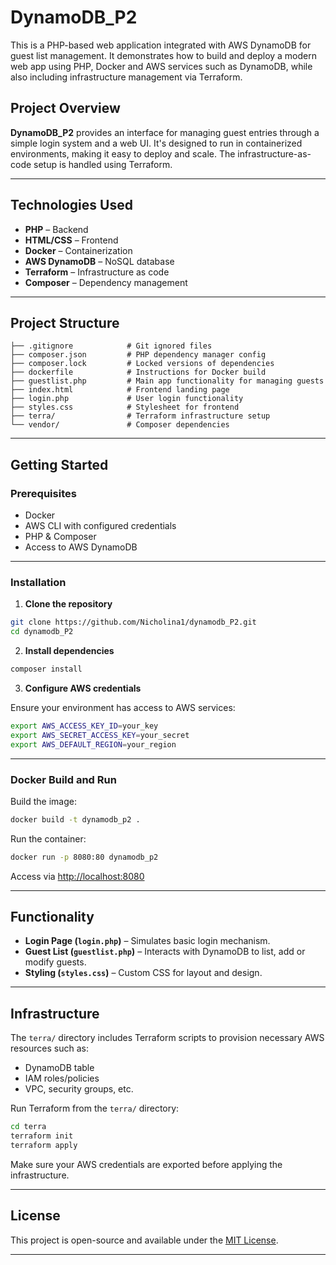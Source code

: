 # DynamoDB_P2

This is a PHP-based web application integrated with AWS DynamoDB for guest list management. It demonstrates how to build and deploy a modern web app using PHP, Docker and AWS services such as DynamoDB, while also including infrastructure management via Terraform.

## Project Overview

**DynamoDB_P2** provides an interface for managing guest entries through a simple login system and a web UI. It's designed to run in containerized environments, making it easy to deploy and scale. The infrastructure-as-code setup is handled using Terraform.

---

## Technologies Used

- **PHP** – Backend 
- **HTML/CSS** – Frontend
- **Docker** – Containerization
- **AWS DynamoDB** – NoSQL database
- **Terraform** – Infrastructure as code
- **Composer** – Dependency management

---

## Project Structure

```
├── .gitignore            # Git ignored files
├── composer.json         # PHP dependency manager config
├── composer.lock         # Locked versions of dependencies
├── dockerfile            # Instructions for Docker build
├── guestlist.php         # Main app functionality for managing guests
├── index.html            # Frontend landing page
├── login.php             # User login functionality
├── styles.css            # Stylesheet for frontend
├── terra/                # Terraform infrastructure setup
└── vendor/               # Composer dependencies
```

---

## Getting Started

### Prerequisites

- Docker
- AWS CLI with configured credentials
- PHP & Composer
- Access to AWS DynamoDB

---

### Installation

1. **Clone the repository**

```bash
git clone https://github.com/Nicholina1/dynamodb_P2.git
cd dynamodb_P2
```

2. **Install dependencies**

```bash
composer install
```

3. **Configure AWS credentials**

Ensure your environment has access to AWS services:

```bash
export AWS_ACCESS_KEY_ID=your_key
export AWS_SECRET_ACCESS_KEY=your_secret
export AWS_DEFAULT_REGION=your_region
```

---

### Docker Build and Run

Build the image:

```bash
docker build -t dynamodb_p2 .
```

Run the container:

```bash
docker run -p 8080:80 dynamodb_p2
```

Access via [http://localhost:8080](http://localhost:8080)

---

## Functionality

- **Login Page (`login.php`)** – Simulates basic login mechanism.
- **Guest List (`guestlist.php`)** – Interacts with DynamoDB to list, add or modify guests.
- **Styling (`styles.css`)** – Custom CSS for layout and design.

---

## Infrastructure

The `terra/` directory includes Terraform scripts to provision necessary AWS resources such as:

- DynamoDB table
- IAM roles/policies
- VPC, security groups, etc.

Run Terraform from the `terra/` directory:

```bash
cd terra
terraform init
terraform apply
```

Make sure your AWS credentials are exported before applying the infrastructure.

---

## License

This project is open-source and available under the [MIT License](LICENSE).

---
